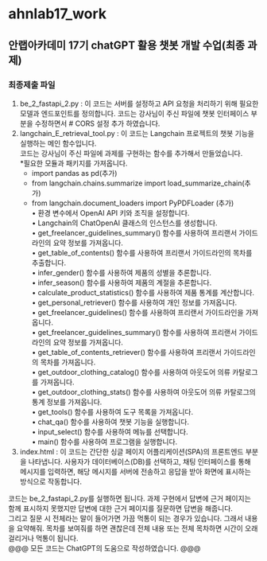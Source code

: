 # ahnlab17_work
## 안랩아카데미 17기 chatGPT 활용 챗봇 개발 수업(최종 과제)
### 최종제출 파일
1. be_2_fastapi_2.py : 이 코드는 서버를 설정하고 API 요청을 처리하기 위해 필요한 모델과 엔드포인트를 정의합니다.
   코드는 강사님이 주신 파일에 챗봇 인터페이스 부분을 수정하면서 # CORS 설정 추가 하였습니다.
2. langchain_E_retrieval_tool.py : 이 코드는 Langchain 프로젝트의 챗봇 기능을 실행하는 메인 함수입니다.  
   코드는 강사님이 주신 파일에 과제를 구현하는 함수를 추가해서 만들었습니다.   
    *필요한 모듈과 패키지를 가져옵니다.
    - import pandas as pd(추가)
    - from langchain.chains.summarize import load_summarize_chain(추가)
    - from langchain.document_loaders import PyPDFLoader (추가)   
    • 환경 변수에서 OpenAI API 키와 조직을 설정합니다.   
    • Langchain의 ChatOpenAI 클래스의 인스턴스를 생성합니다.   
    • get_freelancer_guidelines_summary() 함수를 사용하여 프리랜서 가이드라인의 요약 정보를 가져옵니다.   
    • get_table_of_contents() 함수를 사용하여 프리랜서 가이드라인의 목차를 추출합니다.   
    • infer_gender() 함수를 사용하여 제품의 성별을 추론합니다.   
    • infer_season() 함수를 사용하여 제품의 계절을 추론합니다.   
    • calculate_product_statistics() 함수를 사용하여 제품 통계를 계산합니다.   
    • get_personal_retriever() 함수를 사용하여 개인 정보를 가져옵니다.   
    • get_freelancer_guidelines() 함수를 사용하여 프리랜서 가이드라인을 가져옵니다.   
    • get_freelancer_guidelines_summary() 함수를 사용하여 프리랜서 가이드라인의 요약 정보를 가져옵니다.  
    • get_table_of_contents_retriever() 함수를 사용하여 프리랜서 가이드라인의 목차를 가져옵니다.   
    • get_outdoor_clothing_catalog() 함수를 사용하여 아웃도어 의류 카탈로그를 가져옵니다.   
    • get_outdoor_clothing_stats() 함수를 사용하여 아웃도어 의류 카탈로그의 통계 정보를 가져옵니다.   
    • get_tools() 함수를 사용하여 도구 목록을 가져옵니다.  
    • chat_qa() 함수를 사용하여 챗봇 기능을 실행합니다.   
    • input_select() 함수를 사용하여 메뉴를 선택합니다.  
    • main() 함수를 사용하여 프로그램을 실행합니다.   
3. index.html : 이 코드는 간단한 싱글 페이지 어플리케이션(SPA)의 프론트엔드 부분을 나타냅니다. 사용자가 데이터베이스(DB)를 선택하고,
   채팅 인터페이스를 통해 메시지를 입력하면, 해당 메시지를 서버에 전송하고 응답을 받아 화면에 표시하는 방식으로 작동합니다.

코드는 be_2_fastapi_2.py를 실행하면 됩니다. 
과제 구현에서 답변에 근거 페이지는 함께 표시하지 못했지만 답변에 대한 근거 페이지를 질문하면 답변을 해줍니다.   
그리고 질문 시 전체라는 말이 들어가면 가끔 먹통이 되는 경우가 있습니다. 그래서 내용을 요약해줘. 목차를 보여줘를 하면 괜찮은데 전체 내용 또는 전체 목차하면 시간이 오래 걸리거나 먹통이 됩니다.   
@@@ 모든 코드는 ChatGPT의 도움으로 작성하였습니다. @@@   
